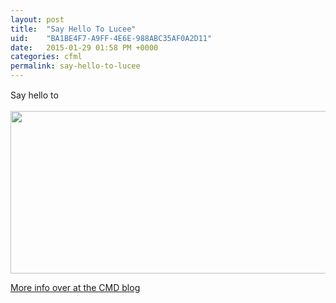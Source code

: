 ```yaml
---
layout: post
title:  "Say Hello To Lucee"
uid:	"BA1BE4F7-A9FF-4E6E-988ABC35AF0A2D11"
date:   2015-01-29 01:58 PM +0000
categories: cfml
permalink: say-hello-to-lucee
---
```

<p><span style="line-height: 20.7999992370605px;">Say hello to</span></p>

<p><img alt="" src="http://www.markdrew.co.uk/blog/assets/content/logo-1-color-black.png" style="width: 591px; height: 260px;" /></p>

<p><a href="http://blog.cmdbase.io/lucee/">More info over at the CMD blog</a></p>